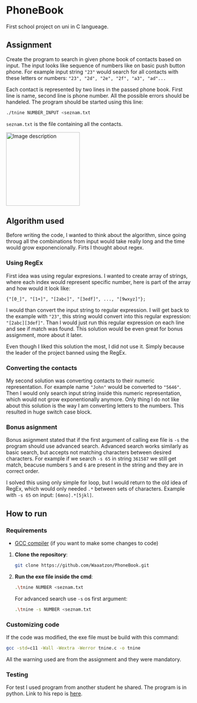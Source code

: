 # PhoneBook

First school project on uni in C langueage.

## Assignment

Create the program to search in given phone book of contacts based on input.
The input looks like sequence of numbers like on basic push button phone.
For example input string `"23"` would search for all contacts with these letters or numbers: `"23", "2d", "2e", "2f", "a3", "ad"...`

Each contact is represented by two lines in the passed phone book.
First line is name, second line is phone number. All the possible errors should be handeled.
The program should be started using this line:
```bash
./tnine NUMBER_INPUT <seznam.txt
```

`seznam.txt` is the file containing all the contacts.

<img src="https://qph.cf2.quoracdn.net/main-qimg-a3d6e910c9ee593af2df1d8e8a8bf026-lq" alt="Image description" width="200"/>

## Algorithm used

Before writing the code, I wanted to think about the algorithm, since going throug all the combinations from input would take really long and the time would grow exponencionally. Firts I thought about regex.

### Using RegEx

First idea was using regular expresions. I wanted to create array of strings, where each index would represent specific number, here is part of the array and how would it look like:

`
{"[0_]", "[1+]", "[2abc]", "[3edf]", ..., "[9wxyz]"};
`

I would than convert the input string to regular expression. I will get back to the example with `"23"`, this string would convert into this regular expression: `"[2abc][3def]"`. Than I would just run this regular expression on each line and see if match was found. This solution would be even great for bonus assignment, more about it later.

Even though I liked this solution the most, I did not use it. Simply because the leader of the project banned using the RegEx.

### Converting the contacts

My second solution was converting contacts to their numeric representation. For example name `"John"` would be converted to `"5646"`. Then I would only search input string inside this numeric representation, which would not grow exponentionally anymore. Only thing I do not like about this solution is the way I am converting letters to the numbers. This resulted in huge switch case block.

### Bonus asignment

Bonus asignment stated that if the first argument of calling exe file is `-s` the program should use advanced search. Advanced search works similarly as basic search, but accepts not matching characters between desired characters. For example if we search `-s 65` in string `361587` we still get match, beacuse numbers `5` and `6` are present in the string and they are in correct order.

I solved this using only simple for loop, but I would return to the old idea of RegEx, which would only needed `.*` between sets of characters. Example with `-s 65` on input: `[6mno].*[5jkl]`.
## How to run

### Requirements

- [GCC compiler](https://gcc.gnu.org/install/) (if you want to make some changes to code)

1. **Clone the repository**:
    ```bash
    git clone https://github.com/Waaatzon/PhoneBook.git
    ```

2. **Run the exe file inside the cmd**:
    ```bash
    .\tnine NUMBER <seznam.txt
    ```

    For advanced search use `-s` os first argument:
    ```bash
    .\tnine -s NUMBER <seznam.txt
    ```

### Customizing code

If the code was modified, the exe file must be build with this command:

```bash
gcc -std=c11 -Wall -Wextra -Werror tnine.c -o tnine
```

All the warning used are from the assignment and they were mandatory.

### Testing

For test I used program from another student he shared. The program is in python. Link to his repo is [here](https://github.com/TheRamsay/izp-project-1).